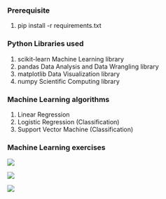 ### Prerequisite
1. pip install -r requirements.txt

### Python Libraries used
1. scikit-learn Machine Learning library
2. pandas Data Analysis and Data Wrangling library
3. matplotlib Data Visualization library
4. numpy Scientific Computing library

### Machine Learning algorithms
1. Linear Regression
2. Logistic Regression (Classification)
3. Support Vector Machine (Classification)

### Machine Learning exercises

![](https://github.com/richmondu/MachineLearning/blob/master/exercises/1_linear_regression.png)

![](https://github.com/richmondu/MachineLearning/blob/master/exercises/2_logistic_regression.png)

![](https://github.com/richmondu/MachineLearning/blob/master/exercises/3_support_vector_machine.png)
